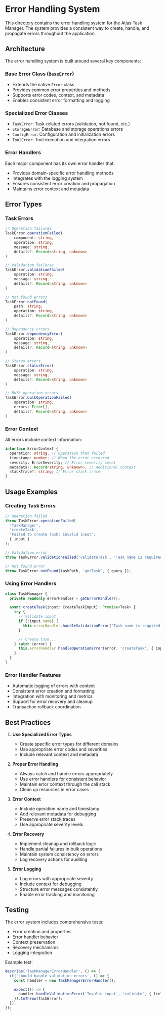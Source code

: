 # Error Handling System

This directory contains the error handling system for the Atlas Task Manager. The system provides a
consistent way to create, handle, and propagate errors throughout the application.

## Architecture

The error handling system is built around several key components:

### Base Error Class (`BaseError`)

- Extends the native `Error` class
- Provides common error properties and methods
- Supports error codes, context, and metadata
- Enables consistent error formatting and logging

### Specialized Error Classes

- `TaskError`: Task-related errors (validation, not found, etc.)
- `StorageError`: Database and storage operations errors
- `ConfigError`: Configuration and initialization errors
- `ToolError`: Tool execution and integration errors

### Error Handlers

Each major component has its own error handler that:

- Provides domain-specific error handling methods
- Integrates with the logging system
- Ensures consistent error creation and propagation
- Maintains error context and metadata

## Error Types

### Task Errors

```typescript
// Operation failures
TaskError.operationFailed(
    component: string,
    operation: string,
    message: string,
    details?: Record<string, unknown>
)

// Validation failures
TaskError.validationFailed(
    operation: string,
    message: string,
    details?: Record<string, unknown>
)

// Not found errors
TaskError.notFound(
    path: string,
    operation: string,
    details?: Record<string, unknown>
)

// Dependency errors
TaskError.dependencyError(
    operation: string,
    message: string,
    details?: Record<string, unknown>
)

// Status errors
TaskError.statusError(
    operation: string,
    message: string,
    details?: Record<string, unknown>
)

// Bulk operation errors
TaskError.bulkOperationFailed(
    operation: string,
    errors: Error[],
    details?: Record<string, unknown>
)
```

### Error Context

All errors include context information:

```typescript
interface ErrorContext {
  operation: string; // Operation that failed
  timestamp: number; // When the error occurred
  severity: ErrorSeverity; // Error severity level
  metadata?: Record<string, unknown>; // Additional context
  stackTrace?: string; // Error stack trace
}
```

## Usage Examples

### Creating Task Errors

```typescript
// Operation failed
throw TaskError.operationFailed(
  'TaskManager',
  'createTask',
  'Failed to create task: Invalid input',
  { input }
);

// Validation error
throw TaskError.validationFailed('validateTask', 'Task name is required', { input });

// Not found error
throw TaskError.notFound(taskPath, 'getTask', { query });
```

### Using Error Handlers

```typescript
class TaskManager {
  private readonly errorHandler = getErrorHandler();

  async createTask(input: CreateTaskInput): Promise<Task> {
    try {
      // Validate input
      if (!input.name) {
        this.errorHandler.handleValidationError('Task name is required', 'createTask', { input });
      }

      // Create task...
    } catch (error) {
      this.errorHandler.handleOperationError(error, 'createTask', { input });
    }
  }
}
```

### Error Handler Features

- Automatic logging of errors with context
- Consistent error creation and formatting
- Integration with monitoring and metrics
- Support for error recovery and cleanup
- Transaction rollback coordination

## Best Practices

1. **Use Specialized Error Types**

   - Create specific error types for different domains
   - Use appropriate error codes and severities
   - Include relevant context and metadata

2. **Proper Error Handling**

   - Always catch and handle errors appropriately
   - Use error handlers for consistent behavior
   - Maintain error context through the call stack
   - Clean up resources in error cases

3. **Error Context**

   - Include operation name and timestamp
   - Add relevant metadata for debugging
   - Preserve error stack traces
   - Use appropriate severity levels

4. **Error Recovery**

   - Implement cleanup and rollback logic
   - Handle partial failures in bulk operations
   - Maintain system consistency on errors
   - Log recovery actions for auditing

5. **Error Logging**
   - Log errors with appropriate severity
   - Include context for debugging
   - Structure error messages consistently
   - Enable error tracking and monitoring

## Testing

The error system includes comprehensive tests:

- Error creation and properties
- Error handler behavior
- Context preservation
- Recovery mechanisms
- Logging integration

Example test:

```typescript
describe('TaskManagerErrorHandler', () => {
  it('should handle validation errors', () => {
    const handler = new TaskManagerErrorHandler();

    expect(() => {
      handler.handleValidationError('Invalid input', 'validate', { field: 'name' });
    }).toThrow(TaskError);
  });
});
```
